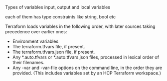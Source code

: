 Types of variables
input, output and local variables<br>

each of them has type constraints like string, bool etc<br>

Terraform loads variables in the following order, with later sources taking precedence over earlier ones:

* Environment variables<br>
* The terraform.tfvars file, if present.<br>
* The terraform.tfvars.json file, if present.<br>
* Any *.auto.tfvars or *.auto.tfvars.json files, processed in lexical order of their filenames.<br>
* Any -var and -var-file options on the command line, in the order they are provided. (This includes variables set by an HCP Terraform workspace.)
